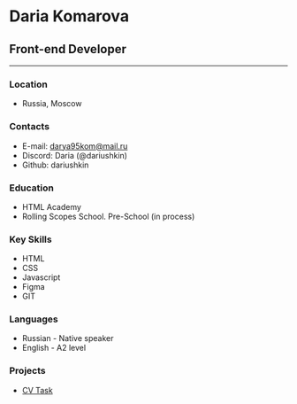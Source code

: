 # Daria Komarova
## Front-end Developer
*****************************

### Location
* Russia, Moscow

### Contacts
* E-mail: darya95kom@mail.ru
* Discord: Daria (@dariushkin)
* Github: dariushkin
### Education
* HTML Academy
* Rolling Scopes School. Pre-School (in process)

### Key Skills
* HTML 
* CSS
* Javascript
* Figma
* GIT

### Languages
* Russian - Native speaker
* English  - A2 level

### Projects

* [CV Task](https://dariushkin.github.io/rsschool-cv/cv "CV Task")